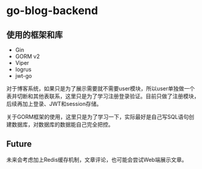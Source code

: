 # go-blog-backend

## 使用的框架和库
- Gin
- GORM v2
- Viper
- logrus
- jwt-go


对于博客系统，如果只是为了展示需要就不需要user模块，所以user单独做一个表并切断和其他表联系，这里只是为了学习注册登录验证。目前只做了注册模块，后续再加上登录、JWT和session存储。

关于GORM框架的使用，这里只是为了学习一下，实际最好是自己写SQL语句创建数据库，对数据库的数据能自己完全把控。


## Future
未来会考虑加上Redis缓存机制，文章评论，也可能会尝试Web端展示文章。